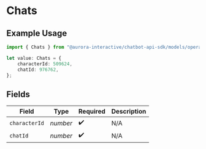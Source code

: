 # Chats

## Example Usage

```typescript
import { Chats } from "@aurora-interactive/chatbot-api-sdk/models/operations";

let value: Chats = {
    characterId: 509624,
    chatId: 976762,
};
```

## Fields

| Field              | Type               | Required           | Description        |
| ------------------ | ------------------ | ------------------ | ------------------ |
| `characterId`      | *number*           | :heavy_check_mark: | N/A                |
| `chatId`           | *number*           | :heavy_check_mark: | N/A                |